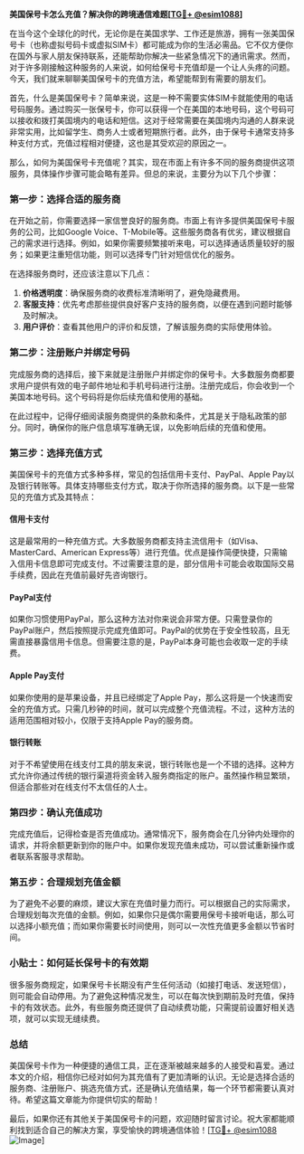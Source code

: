 **美国保号卡怎么充值？解决你的跨境通信难题[[TG💪+ @esim1088](https://t.me/s/esim1088)]**

在当今这个全球化的时代，无论你是在美国求学、工作还是旅游，拥有一张美国保号卡（也称虚拟号码卡或虚拟SIM卡）都可能成为你的生活必需品。它不仅方便你在国外与家人朋友保持联系，还能帮助你解决一些紧急情况下的通讯需求。然而，对于许多刚接触这种服务的人来说，如何给保号卡充值却是一个让人头疼的问题。今天，我们就来聊聊美国保号卡的充值方法，希望能帮到有需要的朋友们。

首先，什么是美国保号卡？简单来说，这是一种不需要实体SIM卡就能使用的电话号码服务。通过购买一张保号卡，你可以获得一个在美国的本地号码，这个号码可以接收和拨打美国境内的电话和短信。这对于经常需要在美国境内沟通的人群来说非常实用，比如留学生、商务人士或者短期旅行者。此外，由于保号卡通常支持多种支付方式，充值过程相对便捷，这也是其受欢迎的原因之一。

那么，如何为美国保号卡充值呢？其实，现在市面上有许多不同的服务商提供这项服务，具体操作步骤可能会略有差异。但总的来说，主要分为以下几个步骤：

### **第一步：选择合适的服务商**
在开始之前，你需要选择一家信誉良好的服务商。市面上有许多提供美国保号卡服务的公司，比如Google Voice、T-Mobile等。这些服务商各有优劣，建议根据自己的需求进行选择。例如，如果你需要频繁接听来电，可以选择通话质量较好的服务；如果更注重短信功能，则可以选择专门针对短信优化的服务。

在选择服务商时，还应该注意以下几点：
1. **价格透明度**：确保服务商的收费标准清晰明了，避免隐藏费用。
2. **客服支持**：优先考虑那些提供良好客户支持的服务商，以便在遇到问题时能够及时解决。
3. **用户评价**：查看其他用户的评价和反馈，了解该服务商的实际使用体验。

### **第二步：注册账户并绑定号码**
完成服务商的选择后，接下来就是注册账户并绑定你的保号卡。大多数服务商都要求用户提供有效的电子邮件地址和手机号码进行注册。注册完成后，你会收到一个美国本地号码。这个号码将是你后续充值和使用的基础。

在此过程中，记得仔细阅读服务商提供的条款和条件，尤其是关于隐私政策的部分。同时，确保你的账户信息填写准确无误，以免影响后续的充值和使用。

### **第三步：选择充值方式**
美国保号卡的充值方式多种多样，常见的包括信用卡支付、PayPal、Apple Pay以及银行转账等。具体支持哪些支付方式，取决于你所选择的服务商。以下是一些常见的充值方式及其特点：

#### **信用卡支付**
这是最常用的一种充值方式。大多数服务商都支持主流信用卡（如Visa、MasterCard、American Express等）进行充值。优点是操作简便快捷，只需输入信用卡信息即可完成支付。不过需要注意的是，部分信用卡可能会收取国际交易手续费，因此在充值前最好先咨询银行。

#### **PayPal支付**
如果你习惯使用PayPal，那么这种方法对你来说会非常方便。只需登录你的PayPal账户，然后按照提示完成充值即可。PayPal的优势在于安全性较高，且无需直接暴露信用卡信息。但需要注意的是，PayPal本身可能也会收取一定的手续费。

#### **Apple Pay支付**
如果你使用的是苹果设备，并且已经绑定了Apple Pay，那么这将是一个快速而安全的充值方式。只需几秒钟的时间，就可以完成整个充值流程。不过，这种方法的适用范围相对较小，仅限于支持Apple Pay的服务商。

#### **银行转账**
对于不希望使用在线支付工具的朋友来说，银行转账也是一个不错的选择。这种方式允许你通过传统的银行渠道将资金转入服务商指定的账户。虽然操作稍显繁琐，但适合那些对在线支付不太信任的人士。

### **第四步：确认充值成功**
完成充值后，记得检查是否充值成功。通常情况下，服务商会在几分钟内处理你的请求，并将余额更新到你的账户中。如果你发现充值未成功，可以尝试重新操作或者联系客服寻求帮助。

### **第五步：合理规划充值金额**
为了避免不必要的麻烦，建议大家在充值时量力而行。可以根据自己的实际需求，合理规划每次充值的金额。例如，如果你只是偶尔需要用保号卡接听电话，那么可以选择小额充值；而如果你需要长时间使用，则可以一次性充值更多金额以节省时间。

### **小贴士：如何延长保号卡的有效期**
很多服务商规定，如果保号卡长期没有产生任何活动（如接打电话、发送短信），则可能会自动停用。为了避免这种情况发生，可以在每次快到期前及时充值，保持卡的有效状态。此外，有些服务商还提供了自动续费功能，只需提前设置好相关选项，就可以实现无缝续费。

### **总结**
美国保号卡作为一种便捷的通信工具，正在逐渐被越来越多的人接受和喜爱。通过本文的介绍，相信你已经对如何为其充值有了更加清晰的认识。无论是选择合适的服务商、注册账户、挑选充值方式，还是确认充值结果，每一个环节都需要认真对待。希望这篇文章能为你提供切实的帮助！

最后，如果你还有其他关于美国保号卡的问题，欢迎随时留言讨论。祝大家都能顺利找到适合自己的解决方案，享受愉快的跨境通信体验！[[TG💪+ @esim1088](https://t.me/s/esim1088) ![Image](https://i.postimg.cc/4NQfJmqS/Snipaste-2025-05-13-00-14-12.png)]